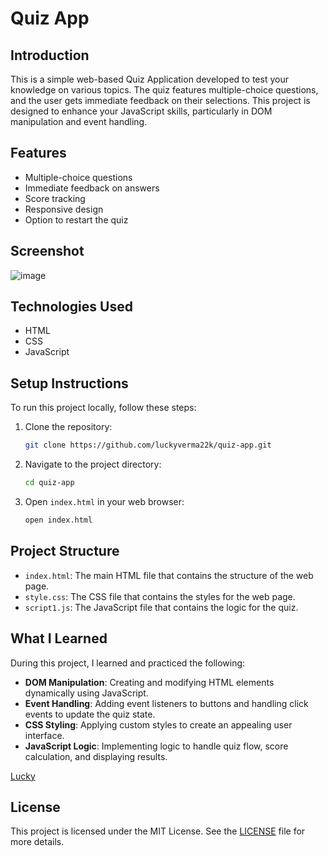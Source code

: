 # Quiz App

## Introduction

This is a simple web-based Quiz Application developed to test your knowledge on various topics. The quiz features multiple-choice questions, and the user gets immediate feedback on their selections. This project is designed to enhance your JavaScript skills, particularly in DOM manipulation and event handling.

## Features

- Multiple-choice questions
- Immediate feedback on answers
- Score tracking
- Responsive design
- Option to restart the quiz

## Screenshot

![image](https://github.com/luckyverma22k/Quiz_App/assets/97178817/b65165c9-73c7-465f-9848-ed5820395181)


## Technologies Used

- HTML
- CSS
- JavaScript

## Setup Instructions

To run this project locally, follow these steps:

1. Clone the repository:
    ```bash
    git clone https://github.com/luckyverma22k/quiz-app.git
    ```
2. Navigate to the project directory:
    ```bash
    cd quiz-app
    ```
3. Open `index.html` in your web browser:
    ```bash
    open index.html
    ```

## Project Structure

- `index.html`: The main HTML file that contains the structure of the web page.
- `style.css`: The CSS file that contains the styles for the web page.
- `script1.js`: The JavaScript file that contains the logic for the quiz.

## What I Learned

During this project, I learned and practiced the following:

- **DOM Manipulation**: Creating and modifying HTML elements dynamically using JavaScript.
- **Event Handling**: Adding event listeners to buttons and handling click events to update the quiz state.
- **CSS Styling**: Applying custom styles to create an appealing user interface.
- **JavaScript Logic**: Implementing logic to handle quiz flow, score calculation, and displaying results.





[Lucky](https://github.com/luckyverma22k)

## License

This project is licensed under the MIT License. See the [LICENSE](LICENSE) file for more details.
